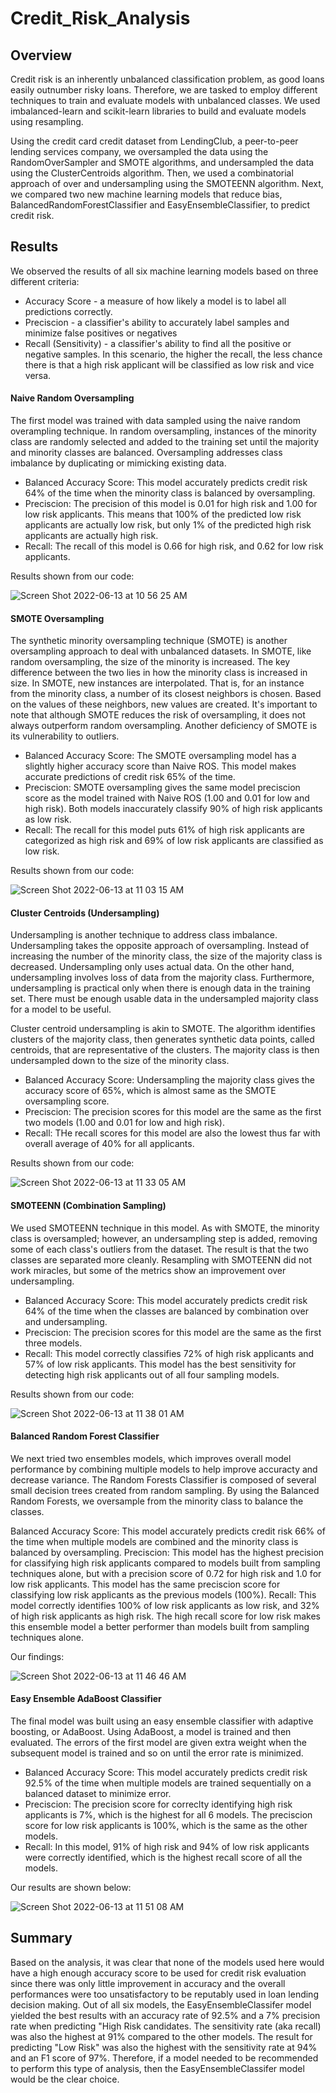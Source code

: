 # Credit_Risk_Analysis

## Overview

Credit risk is an inherently unbalanced classification problem, as good loans easily outnumber risky loans. Therefore, we are tasked to employ different techniques to train and evaluate models with unbalanced classes. We used imbalanced-learn and scikit-learn libraries to build and evaluate models using resampling.

Using the credit card credit dataset from LendingClub, a peer-to-peer lending services company, we oversampled the data using the RandomOverSampler and SMOTE algorithms, and undersampled the data using the ClusterCentroids algorithm. Then, we used a combinatorial approach of over and undersampling using the SMOTEENN algorithm. Next, we compared two new machine learning models that reduce bias, BalancedRandomForestClassifier and EasyEnsembleClassifier, to predict credit risk. 


## Results

We observed the results of all six machine learning models based on three different criteria:

* Accuracy Score - a measure of how likely a model is to label all predictions correctly.
* Preciscion - a classifier's ability to accurately label samples and minimize false positives or negatives
* Recall (Sensitivity) - a classifier's ability to find all the positive or negative samples. In this scenario, the higher the recall, the less chance there is that a high risk applicant will be classified as low risk and vice versa.

#### Naive Random Oversampling
The first model was trained with data sampled using the naive random overampling technique. In random oversampling, instances of the minority class are randomly selected and added to the training set until the majority and minority classes are balanced. Oversampling addresses class imbalance by duplicating or mimicking existing data.
* Balanced Accuracy Score: This model accurately predicts credit risk 64% of the time when the minority class is balanced by oversampling.
* Preciscion: The precision of this model is 0.01 for high risk and 1.00 for low risk applicants. This means that 100% of the predicted low risk      
  applicants are actually low risk, but only 1% of the predicted high risk applicants are actually high risk.
* Recall: The recall of this model is 0.66 for high risk, and 0.62 for low risk applicants. 

Results shown from our code:

![Screen Shot 2022-06-13 at 10 56 25 AM](https://user-images.githubusercontent.com/98566486/173382710-65fc307f-73b1-4904-a69e-d5a8c821ea64.png)

#### SMOTE Oversampling
The synthetic minority oversampling technique (SMOTE) is another oversampling approach to deal with unbalanced datasets. In SMOTE, like random oversampling, the size of the minority is increased. The key difference between the two lies in how the minority class is increased in size. In SMOTE, new instances are interpolated. That is, for an instance from the minority class, a number of its closest neighbors is chosen. Based on the values of these neighbors, new values are created. It's important to note that although SMOTE reduces the risk of oversampling, it does not always outperform random oversampling. Another deficiency of SMOTE is its vulnerability to outliers.

* Balanced Accuracy Score: The SMOTE oversampling model has a slightly higher accuracy score than Naive ROS. This model makes accurate predictions of credit risk 65% of the time.
* Preciscion: SMOTE oversampling gives the same model preciscion score as the model trained with Naive ROS (1.00 and 0.01 for low and high risk). Both models inaccurately classify 90% of high risk applicants as low risk.
* Recall: The recall for this model puts 61% of high risk applicants are categorized as high risk and 69% of low risk applicants are classified as low risk.

Results shown from our code:

![Screen Shot 2022-06-13 at 11 03 15 AM](https://user-images.githubusercontent.com/98566486/173384162-1290e986-0cb8-40aa-92bc-59d27cb4a1f1.png)

#### Cluster Centroids (Undersampling)

Undersampling is another technique to address class imbalance. Undersampling takes the opposite approach of oversampling. Instead of increasing the number of the minority class, the size of the majority class is decreased. Undersampling only uses actual data. On the other hand, undersampling involves loss of data from the majority class. Furthermore, undersampling is practical only when there is enough data in the training set. There must be enough usable data in the undersampled majority class for a model to be useful.

Cluster centroid undersampling is akin to SMOTE. The algorithm identifies clusters of the majority class, then generates synthetic data points, called centroids, that are representative of the clusters. The majority class is then undersampled down to the size of the minority class.

* Balanced Accuracy Score: Undersampling the majority class gives the accuracy score of 65%, which is almost same as the SMOTE oversampling score.
* Preciscion: The precision scores for this model are the same as the first two models (1.00 and 0.01 for low and high risk).
* Recall: THe recall scores for this model are also the lowest thus far with overall average of 40% for all applicants. 

Results shown from our code:

![Screen Shot 2022-06-13 at 11 33 05 AM](https://user-images.githubusercontent.com/98566486/173390437-571959e0-d79e-48d3-b559-fc916cab72b1.png)

#### SMOTEENN (Combination Sampling)

We used SMOTEENN technique in this model. As with SMOTE, the minority class is oversampled; however, an undersampling step is added, removing some of each class's outliers from the dataset. The result is that the two classes are separated more cleanly. Resampling with SMOTEENN did not work miracles, but some of the metrics show an improvement over undersampling.

* Balanced Accuracy Score: This model accurately predicts credit risk 64% of the time when the classes are balanced by combination over and undersampling.
* Preciscion: The precision scores for this model are the same as the first three models.
* Recall: This model correctly classifies 72% of high risk applicants and 57% of low risk applicants. This model has the best sensitivity for detecting high risk applicants out of all four sampling models.

Results shown from our code:

![Screen Shot 2022-06-13 at 11 38 01 AM](https://user-images.githubusercontent.com/98566486/173391398-62e39834-49ef-4663-a67b-f1917985a96e.png)

#### Balanced Random Forest Classifier
We next tried two ensembles models, which improves overall model performance by combining multiple models to help improve accuracty and decrease variance. The Random Forests Classifier is composed of several small decision trees created from random sampling. By using the Balanced Random Forests, we oversample from the minority class to balance the classes.

Balanced Accuracy Score: This model accurately predicts credit risk 66% of the time when multiple models are combined and the minority class is balanced by oversampling.
Preciscion: This model has the highest precision for classifying high risk applicants compared to models built from sampling techniques alone, but with a precision score of 0.72 for high risk and 1.0 for low risk applicants. This model has the same preciscion score for classifying low risk applicants as the previous models (100%).
Recall: This model correctly identifies 100% of low risk applicants as low risk, and 32% of high risk applicants as high risk. The high recall score for low risk makes this ensemble model a better performer than models built from sampling techniques alone.

Our findings:

![Screen Shot 2022-06-13 at 11 46 46 AM](https://user-images.githubusercontent.com/98566486/173393060-26d6fe7e-9320-4223-b90b-4160e71fe9c4.png)

#### Easy Ensemble AdaBoost Classifier
The final model was built using an easy ensemble classifier with adaptive boosting, or AdaBoost. Using AdaBoost, a model is trained and then evaluated. The errors of the first model are given extra weight when the subsequent model is trained and so on until the error rate is minimized.

* Balanced Accuracy Score: This model accurately predicts credit risk 92.5% of the time when multiple models are trained sequentially on a balanced dataset to minimize error.
* Preciscion: The precision score for correclty identifying high risk applicants is 7%, which is the highest for all 6 models. The preciscion score for low risk applicants is 100%, which is the same as the other models.
* Recall: In this model, 91% of high risk and 94% of low risk applicants were correctly identified, which is the highest recall score of all the models.

Our results are shown below:

![Screen Shot 2022-06-13 at 11 51 08 AM](https://user-images.githubusercontent.com/98566486/173393854-40438223-d280-4aac-96ca-ccd8c32eea54.png)

## Summary
Based on the analysis, it was clear that none of the models used here would have a high enough accuracy score to be used for credit risk evaluation since there was only little improvement in accuracy and the overall performances were too unsatisfactory to be reputably used in loan lending decision making. Out of all six models, the EasyEnsembleClassifer model yielded the best results with an accuracy rate of 92.5% and a 7% precision rate when predicting "High Risk candidates. The sensitivity rate (aka recall) was also the highest at 91% compared to the other models. The result for predicting "Low Risk" was also the highest with the sensitivity rate at 94% and an F1 score of 97%. Therefore, if a model needed to be recommended to perform this type of analysis, then the EasyEnsembleClassifer model would be the clear choice.
